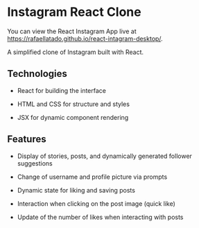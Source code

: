 # Instagram React Clone

You can view the React Instagram App live at <a href="https://rafaellatado.github.io/react-intagram-desktop/" target="_blank">https://rafaellatado.github.io/react-intagram-desktop/</a>.

A simplified clone of Instagram built with React.

## Technologies

- React for building the interface

- HTML and CSS for structure and styles

- JSX for dynamic component rendering

## Features

- Display of stories, posts, and dynamically generated follower suggestions

- Change of username and profile picture via prompts

- Dynamic state for liking and saving posts

- Interaction when clicking on the post image (quick like)

- Update of the number of likes when interacting with posts